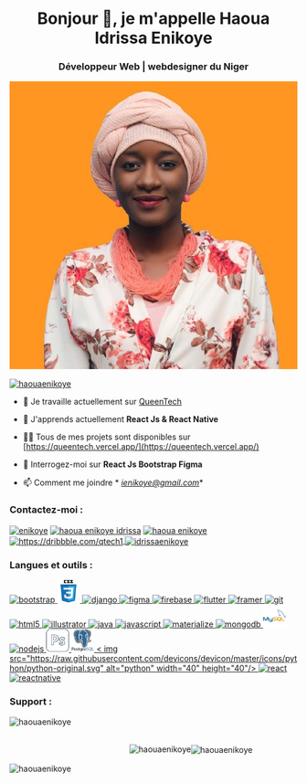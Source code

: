 <h1 align="center">Bonjour 👋, je m'appelle Haoua Idrissa Enikoye</h1>
<h3 align="center">Développeur Web | webdesigner du Niger</h3>

<p align="left"> <img src=" 265198308_1498283047207579_5741362058432774572_n.jpg" alt="haouaenikoye" /> </p>

<p align="left"> <a href="https:/ /github.com/ryo-ma/github-profile-trophy"><img src="https://github-profile-trophy.vercel.app/?username=haouaenikoye" alt="haouaenikoye" /></a > </p>

- 🔭 Je travaille actuellement sur [QueenTech](https://github.com/haouaenikoye/QueenTech)

- 🌱 J'apprends actuellement **React Js & React Native**

- 👨‍💻 Tous de mes projets sont disponibles sur [https://queentech.vercel.app/](https://queentech.vercel.app/)

- 💬 Interrogez-moi sur **React Js Bootstrap Figma**

- 📫 Comment me joindre * *ienikoye@gmail.com**

<h3 align="left">Contactez-moi :</h3>
<p align="left">
<a href="https://twitter.com/enikoye" target=" blank"><img align="center" src="https://raw.githubusercontent.com/rahuldkjain/github-profile-readme-generator/master/src/images/icons/Social/twitter.svg" alt=" enikoye" height="30" width="40" /></a>
<a href="https://linkedin.com/in/haoua enikoye idrissa" target="blank"><img align="center" src="https://raw.githubusercontent.com/rahuldkjain/github-profile-readme-generator/master/src/images/icons/Social/linked-in-alt.svg" alt="haoua enikoye idrissa" hauteur= "30" width="40" /></a>
<a href="https://fb.com/haoua enikoye" target="blank"><img align="center" src="https:// raw.githubusercontent.com/rahuldkjain/github-profile-readme-generator/master/src/images/icons/Social/facebook.svg" alt="haoua enikoye" height="30" width="40" /></ a>
<a href="https://dribbble.com/https://dribbble.com/qtech1" target="blank"><img align="center" src="https://raw.githubusercontent.com /rahuldkjain/github-profile-readme-generator/master/src/images/icons/Social/dribbble.svg" alt="https://dribbble.com/qtech1" height="30" width="40" /> </a>
<a href="https://www.behance.net/idrissaenikoye" target="blank"><img align="center" src="https://raw.githubusercontent.com/rahuldkjain/github -profile-readme-generator/master/src/images/icons/Social/behance.svg" alt="idrissaenikoye" height="30" width="40" /></a>
</p>

<h3 align="left">Langues et outils :</h3>
<p align="left"> <a href="https://getbootstrap.com" target="_blank" rel="noreferrer"> <img src="https://raw.githubusercontent.com/devicons/devicon /master/icons/bootstrap/bootstrap-plain-wordmark.svg" alt="bootstrap" width="40" height="40"/> </a> <a href="https://www.w3schools.com /css/" target="_blank" rel="noreferrer"> <img src="https://raw.githubusercontent.com/devicons/devicon/master/icons/css3/css3-original-wordmark.svg" alt= "css3" width="40" height="40"/> </a> <a href="https://www.djangoproject.com/" target="_blank" rel="noreferrer"> <img src= "https://cdn.worldvectorlogo.com/logos/django.svg" alt="django" width="40" height="40"/> </a> <a href="https://www.figma .com/" target="_blank" rel="noreferrer"> <img src="https://www.vectorlogo.zone/logos/figma/figma-icon.svg" alt="figma" width="40" height="40"/> </a> <a href="https://firebase.google.com/" target="_blank" rel="noreferrer"> <img src="https://www.vectorlogo .zone/logos/firebase/firebase-icon.svg" alt="firebase" width="40" height="40"/> </a> <a href="https://flutter.dev" target=" _blank" rel="noreferrer"> <img src="https://www.vectorlogo.zone/logos/flutterio/flutterio-icon.svg" alt="flutter" width="40" height="40"/> </a> <a href="https://www.framer.com/" target="_blank" rel="noreferrer"> <img src="https://www.vectorlogo.zone/logos/framer/ framer-icon.svg" alt="framer" width="40" height="40"/> </a> <a href="https://git-scm.com/" target="_blank" rel= "noreferrer"> <img src="https://www.vectorlogo.zone/logos/git-scm/git-scm-icon.svg" alt="git" width="40" height="40"/> </a> <a href="https://www.w3.org/html/" target="_blank" rel="noreferrer"> <img src="https://raw.githubusercontent.com/devicons/ devicon/master/icons/html5/html5-original-wordmark.svg" alt="html5" width="40" height="40"/> </a> <a href="https://www.adobe. com/in/products/illustrateur.html" target="_blank" rel="noreferrer"> <img src="https://www.vectorlogo.zone/logos/adobe_illustrator/adobe_illustrator-icon.svg" alt="illustrator" width="40" height= "40"/> </a> <a href="https://www.java.com" target="_blank" rel="noreferrer"> <img src="https://raw.githubusercontent.com/ devicons/devicon/master/icons/java/java-original.svg" alt="java" width="40" height="40"/> </a> <a href="https://developer.mozilla. org/en-US/docs/Web/JavaScript" target="_blank" rel="noreferrer"> <img src="https://raw.githubusercontent.com/devicons/devicon/master/icons/javascript/javascript- original.svg" alt="javascript" width="40" height="40"/> </a> <a href="https://materializecss.com/" target="_blank" rel="noreferrer"> <img src="https://raw.githubusercontent.com/prplx/svg-logos/5585531d45d294869c4eaab4d7cf2e9c167710a9/svg/materialize.svg" alt="materialize" width="40" height="40"/> </a> <a href="https://www.mongodb.com/" target="_blank" rel="noreferrer"> <img src="https://raw.githubusercontent.com/devicons/devicon/master/icons/ mongodb/mongodb-original-wordmark.svg" alt="mongodb" width="40" height="40"/> </a> <a href="https://www.mysql.com/" target=" _blank" rel="noreferrer"> <img src="https://raw.githubusercontent.com/devicons/devicon/master/icons/mysql/mysql-original-wordmark.svg" alt="mysql" width="40 " height="40"/> </a> <a href="https://nodejs.org" target="_blank" rel="noreferrer"> <img src="https://raw.githubusercontent.com /devicons/devicon/master/icons/nodejs/nodejs-original-wordmark.svg" alt="nodejs" width="40" height="40"/> </a> <a href="https://www .photoshop.com/en" target="_blank" rel="noreferrer"> <img src="https://raw.githubusercontent.com/devicons/devicon/master/icons/photoshop/photoshop-line.svg" alt ="photoshop" width="40" height="40"/> </a> <a href="https://www.postgresql.org" target="_blank" rel="noreferrer"> <img src= "https://raw.githubusercontent.com/devicons/devicon/master/icons/postgresql/postgresql-original-wordmark.svg" alt="postgresql" width="40" height="40"/> </a> <a href="https://www.python.org" target="_blank" rel="noreferrer"> < img src="https://raw.githubusercontent.com/devicons/devicon/master/icons/python/python-original.svg" alt="python" width="40" height="40"/> </a > <a href="https://reactjs.org/" target="_blank" rel="noreferrer"> <img src="https://raw.githubusercontent.com/devicons/devicon/master/icons/react /react-original-wordmark.svg" alt="react" width="40" height="40"/> </a> <a href="https://reactnative.dev/" target="_blank" rel ="noreferrer"> <img src="https://reactnative.dev/img/header_logo.svg" alt="reactnative" width="40" height="40"/> </a> </p>

<h3 align="left">Support :</h3>
<p> <a href="https://www.buymeacoffee.com/haouaenikoye"> <img align="left" src="https://cdn .buymeacoffee.com/buttons/v2/default-white.png" height="50" width="210" alt="haouaenikoye" /></a> </p><br> <br>

<p><img align="left" src="https://github-readme-stats.vercel.app/api/top-langs?username=haouaenikoye&show_icons=true&locale=en&layout=compact" alt="haouaenikoye" /> </p>

<p> <img align="center" src="https://github-readme-stats.vercel.app/api?username=haouaenikoye&show_icons=true&locale=en" alt="haouaenikoye" /> </p>

<p><img align="center" src="https://github-readme-streak-stats.herokuapp.com/?user=haouaenikoye&" alt="haouaenikoye" /></p>
